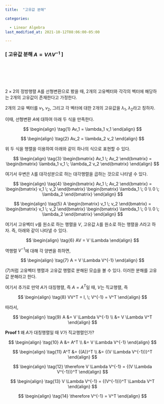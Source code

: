 ```yaml
---
title:  "고유값 분해"

categories:

  - Linear Algebra
last_modified_at: 2021-10-12T08:06:00-05:00

---
```


### \[ **고유값 분해** $A = V \Lambda V^{-1}$ \]

<br/>
<br/>
<br/>
<br/>

$2 \times 2$의 정방행렬 A를 선형변환으로 봤을 때, 2개의 고유벡터와 각각의 벡터에 해당하는 2개의 고유값이 존재한다고 가정한다. 

2개의 고유 벡터를 $v_1, \; v_2$,  그리고 각 벡터에 대한 2개의 고유값을 $\lambda_1, \; \lambda_2$라고 칭하자. 

이때, 선형변환 $A$에 대하여 아래 두 식을 만족한다. 

$$
\begin{align} 
\tag{1} 
Av_1 = \lambda_1 v_1
\end{align}
$$

$$
\begin{align} 
\tag{2}
Av_2 = \lambda_2 v_2
\end{align}
$$

위 두 식을 행렬을 이용하여 아래와 같이 하나의 식으로 표현할 수 있다. 

$$
\begin{align} 
\tag{3}
\begin{bmatrix} Av_1 \; Av_2 \end{bmatrix} = \begin{bmatrix} \lambda_1 v_1 \; \lambda_2 v_2 \end{bmatrix} 
\end{align}
$$

여기서 우변은 $\lambda$를 대각성분으로 하는 대각행렬을 곱하는 것으로 나타낼 수 있다. 

$$
\begin{align} 
\tag{4}
\begin{bmatrix} Av_1 \; Av_2 \end{bmatrix} = \begin{bmatrix} v_1 \; v_2 \end{bmatrix} \begin{bmatrix} \lambda_1 \; 0 \\ 0 \; \lambda_2 \end{bmatrix} 
\end{align}
$$

$$
\begin{align} 
\tag{5}
A \begin{bmatrix} v_1 \; v_2 \end{bmatrix} = \begin{bmatrix} v_1 \; v_2 \end{bmatrix} \begin{bmatrix} \lambda_1 \; 0 \\ 0 \; \lambda_2 \end{bmatrix} 
\end{align}
$$

여기서 고유벡터 $v$를 원소로 하는 행렬을 $V$,  고유값 $\lambda$를 원소로 하는 행렬을 $\Lambda$라고 하자. 즉, 아래와 같이 나타낼 수 있다. 

$$
\begin{align} 
\tag{6}
AV = V \Lambda
\end{align}
$$ 

역행렬 $V^{-1}$에 대해 각 양변을 취하면,

$$
\begin{align} 
\tag{7}
A = V \Lambda V^{-1}
\end{align}
$$ 

(7)처럼 고유벡터 행렬과 고유값 행렬로 분해된 모습을 볼 수 있다. 이러한 분해를 고유값 분해라고 한다. 

여기서 추가로 만약 $A$가 대칭행렬, 즉 $A = A^T$일 때, $V$는 직교행렬, 즉 

$$
\begin{align} 
\tag{8}
VV^T = I, \; V^{-1} = V^T
\end{align}
$$

따라서,

$$
\begin{align} 
\tag{9}
A &= V \Lambda V^{-1} \\
  &= V \Lambda V^T
\end{align}
$$

**Proof 1** 왜 $A$가 대칭행렬일 때 $V$가 직교행렬인가?

$$
\begin{align} 
\tag{10}
A &= A^T \\
  &= V \Lambda V^{-1} 
\end{align}
$$

$$
\begin{align} 
\tag{11}
A^T &= {(A)}^T \\
    &= {(V \Lambda V^{-1})}^T
\end{align}
$$ 

$$
\begin{align} 
\tag{12}
\therefore V \Lambda V^{-1} = {(V \Lambda V^{-1})}^T 
\end{align}
$$

$$
\begin{align} 
\tag{13}
V \Lambda V^{-1} = {(V^{-1})}^T \Lambda V^T
\end{align}
$$

$$
\begin{align} 
\tag{14}
\therefore V^{-1} = V^T
\end{align}
$$ 
